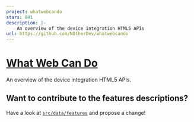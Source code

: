 ```yaml
---
project: whatwebcando
stars: 841
description: |-
    An overview of the device integration HTML5 APIs
url: https://github.com/NOtherDev/whatwebcando
---
```


# [What Web Can Do](https://whatwebcando.today)
An overview of the device integration HTML5 APIs.

## Want to contribute to the features descriptions?

Have a look at [`src/data/features`](https://github.com/NOtherDev/whatwebcando/tree/master/src/data/features) and propose a change!

